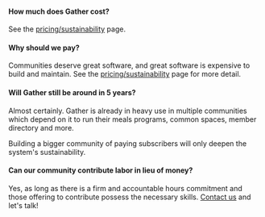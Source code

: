 #### How much does Gather cost?

See the [pricing/sustainability](/pricing) page.

#### Why should we pay?

Communities deserve great software, and great software is expensive to build and maintain. See the [pricing/sustainability](/pricing) page for more detail.

#### Will Gather still be around in 5 years?

Almost certainly. Gather is already in heavy use in multiple communities which depend on it to run their meals programs, common spaces, member directory and more.

Building a bigger community of paying subscribers will only deepen the system's sustainability.

#### Can our community contribute labor in lieu of money?

Yes, as long as there is a firm and accountable hours commitment and those offering to contribute possess the necessary skills. [Contact us](/contact) and let's talk!
